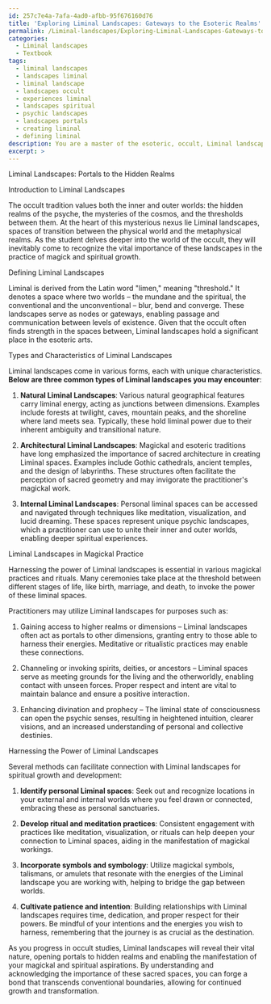 ```yaml
---
id: 257c7e4a-7afa-4ad0-afbb-95f676160d76
title: 'Exploring Liminal Landscapes: Gateways to the Esoteric Realms'
permalink: /Liminal-landscapes/Exploring-Liminal-Landscapes-Gateways-to-the-Esoteric-Realms/
categories:
  - Liminal landscapes
  - Textbook
tags:
  - liminal landscapes
  - landscapes liminal
  - liminal landscape
  - landscapes occult
  - experiences liminal
  - landscapes spiritual
  - psychic landscapes
  - landscapes portals
  - creating liminal
  - defining liminal
description: You are a master of the esoteric, occult, Liminal landscapes and education, you have written many textbooks on the subject in ways that provide students with rich and deep understanding of the subject. You are being asked to write textbook-like sections on a topic and you do it with full context, explainability, and reliability in accuracy to the true facts of the topic at hand, in a textbook style that a student would easily be able to learn from, in a rich, engaging, and contextual way. Always include relevant context (such as formulas and history), related concepts, and in a way that someone can gain deep insights from.
excerpt: >
---
```

  Liminal Landscapes: Portals to the Hidden Realms
  
  Introduction to Liminal Landscapes
  
  The occult tradition values both the inner and outer worlds: the hidden realms of the psyche, the mysteries of the cosmos, and the thresholds between them. At the heart of this mysterious nexus lie Liminal landscapes, spaces of transition between the physical world and the metaphysical realms. As the student delves deeper into the world of the occult, they will inevitably come to recognize the vital importance of these landscapes in the practice of magick and spiritual growth.
  
  Defining Liminal Landscapes
  
  Liminal is derived from the Latin word "limen," meaning "threshold." It denotes a space where two worlds – the mundane and the spiritual, the conventional and the unconventional – blur, bend and converge. These landscapes serve as nodes or gateways, enabling passage and communication between levels of existence. Given that the occult often finds strength in the spaces between, Liminal landscapes hold a significant place in the esoteric arts.
  
  Types and Characteristics of Liminal Landscapes
  
  Liminal landscapes come in various forms, each with unique characteristics. **Below are three common types of Liminal landscapes you may encounter**:
  
  1. **Natural Liminal Landscapes**: Various natural geographical features carry liminal energy, acting as junctions between dimensions. Examples include forests at twilight, caves, mountain peaks, and the shoreline where land meets sea. Typically, these hold liminal power due to their inherent ambiguity and transitional nature.
  
  2. **Architectural Liminal Landscapes**: Magickal and esoteric traditions have long emphasized the importance of sacred architecture in creating Liminal spaces. Examples include Gothic cathedrals, ancient temples, and the design of labyrinths. These structures often facilitate the perception of sacred geometry and may invigorate the practitioner's magickal work.
  
  3. **Internal Liminal Landscapes**: Personal liminal spaces can be accessed and navigated through techniques like meditation, visualization, and lucid dreaming. These spaces represent unique psychic landscapes, which a practitioner can use to unite their inner and outer worlds, enabling deeper spiritual experiences.
  
  Liminal Landscapes in Magickal Practice
  
  Harnessing the power of Liminal landscapes is essential in various magickal practices and rituals. Many ceremonies take place at the threshold between different stages of life, like birth, marriage, and death, to invoke the power of these liminal spaces.
  
  Practitioners may utilize Liminal landscapes for purposes such as:
  
  1. Gaining access to higher realms or dimensions – Liminal landscapes often act as portals to other dimensions, granting entry to those able to harness their energies. Meditative or ritualistic practices may enable these connections.
  
  2. Channeling or invoking spirits, deities, or ancestors – Liminal spaces serve as meeting grounds for the living and the otherworldly, enabling contact with unseen forces. Proper respect and intent are vital to maintain balance and ensure a positive interaction.
  
  3. Enhancing divination and prophecy – The liminal state of consciousness can open the psychic senses, resulting in heightened intuition, clearer visions, and an increased understanding of personal and collective destinies.
  
  Harnessing the Power of Liminal Landscapes
  
  Several methods can facilitate connection with Liminal landscapes for spiritual growth and development:
  
  1. **Identify personal Liminal spaces**: Seek out and recognize locations in your external and internal worlds where you feel drawn or connected, embracing these as personal sanctuaries.
  
  2. **Develop ritual and meditation practices**: Consistent engagement with practices like meditation, visualization, or rituals can help deepen your connection to Liminal spaces, aiding in the manifestation of magickal workings.
  
  3. **Incorporate symbols and symbology**: Utilize magickal symbols, talismans, or amulets that resonate with the energies of the Liminal landscape you are working with, helping to bridge the gap between worlds.
  
  4. **Cultivate patience and intention**: Building relationships with Liminal landscapes requires time, dedication, and proper respect for their powers. Be mindful of your intentions and the energies you wish to harness, remembering that the journey is as crucial as the destination.
  
  As you progress in occult studies, Liminal landscapes will reveal their vital nature, opening portals to hidden realms and enabling the manifestation of your magickal and spiritual aspirations. By understanding and acknowledging the importance of these sacred spaces, you can forge a bond that transcends conventional boundaries, allowing for continued growth and transformation.
